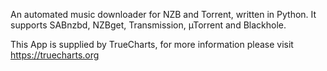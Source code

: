 An automated music downloader for NZB and Torrent, written in Python. It supports SABnzbd, NZBget, Transmission, µTorrent and Blackhole.

This App is supplied by TrueCharts, for more information please visit https://truecharts.org
